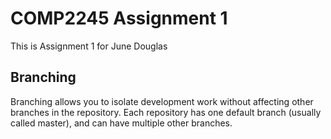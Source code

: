 # COMP2245 Assignment 1
This is Assignment 1 for June Douglas

## Branching
Branching allows you to isolate development work without affecting other branches in the repository. Each repository has one default branch (usually called master), and can have multiple other branches.